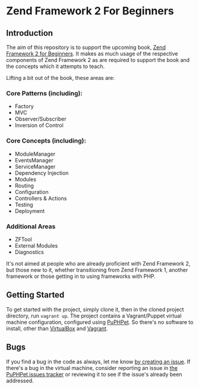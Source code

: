 # Zend Framework 2 For Beginners

## Introduction

The aim of this repository is to support the upcoming book, [Zend Framework 2 for Beginners](https://leanpub.com/zendframework2-for-beginners). It makes as much usage of the respective components of Zend Framework 2 as are required to support the book and the concepts which it attempts to teach. 

Lifting a bit out of the book, these areas are:

### Core Patterns (including):

- Factory
- MVC
- Observer/Subscriber
- Inversion of Control

### Core Concepts (including):

- ModuleManager
- EventsManager
- ServiceManager
- Dependency Injection
- Modules
- Routing
- Configuration
- Controllers & Actions
- Testing
- Deployment

### Additional Areas

- ZFTool
- External Modules
- Diagnostics

It's not aimed at people who are already proficient with Zend Framework 2, but those new to it, whether transitioning from Zend Framework 1, another framework or those getting in to using frameworks with PHP.

## Getting Started

To get started with the project, simply clone it, then in the cloned project directory, run `vagrant up`. The project contains a Vagrant/Puppet virtual machine configuration, configured using [PuPHPet](http://www.puphpet.com). So there's no software to install, other than [VirtualBox](https://www.virtualbox.org/wiki/Downloads) and [Vagrant](http://vagrantup.com/downloads.html).

## Bugs

If you find a bug in the code as always, let me know [by creating an issue](https://github.com/settermjd/zf2forbeginners/issues/). If there's a bug in the virtual machine, consider reporting an issue in [the PuPHPet issues tracker](https://github.com/puphpet/puphpet) or reviewing it to see if the issue's already been addressed.



